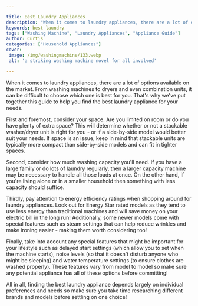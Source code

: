 ```yaml
---

title: Best Laundry Appliances
description: "When it comes to laundry appliances, there are a lot of options available on the market. From washing machines to dryers and even ...check it out to learn"
keywords: best laundry
tags: ["Washing Machine", "Laundry Appliances", "Appliance Guide"]
author: Curtis
categories: ["Household Appliances"]
cover: 
 image: /img/washingmachine/133.webp
 alt: 'a striking washing machine novel for all involved'

---
```


When it comes to laundry appliances, there are a lot of options available on the market. From washing machines to dryers and even combination units, it can be difficult to choose which one is best for you. That's why we've put together this guide to help you find the best laundry appliance for your needs.

First and foremost, consider your space. Are you limited on room or do you have plenty of extra space? This will determine whether or not a stackable washer/dryer unit is right for you - or if a side-by-side model would better suit your needs. If space is an issue, keep in mind that stackable units are typically more compact than side-by-side models and can fit in tighter spaces. 

Second, consider how much washing capacity you'll need. If you have a large family or do lots of laundry regularly, then a larger capacity machine may be necessary to handle all those loads at once. On the other hand, if you're living alone or in a smaller household then something with less capacity should suffice. 

Thirdly, pay attention to energy efficiency ratings when shopping around for laundry appliances. Look out for Energy Star rated models as they tend to use less energy than traditional machines and will save money on your electric bill in the long run! Additionally, some newer models come with special features such as steam settings that can help reduce wrinkles and make ironing easier - making them worth considering too! 

Finally, take into account any special features that might be important for your lifestyle such as delayed start settings (which allow you to set when the machine starts), noise levels (so that it doesn't disturb anyone who might be sleeping) and water temperature settings (to ensure clothes are washed properly). These features vary from model to model so make sure any potential appliance has all of these options before committing! 

All in all, finding the best laundry appliance depends largely on individual preferences and needs so make sure you take time researching different brands and models before settling on one choice!
